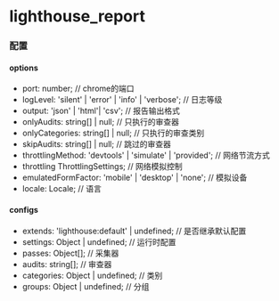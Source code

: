 # lighthouse_report

### 配置
#### options
- port: number; // chrome的端口
- logLevel: 'silent' | 'error' | 'info' | 'verbose'; // 日志等级
- output: 'json' | 'html'| 'csv'; // 报告输出格式
- onlyAudits: string[] | null; // 只执行的审查器
- onlyCategories: string[] | null; // 只执行的审查类别
- skipAudits: string[] | null; // 跳过的审查器
- throttlingMethod: 'devtools' | 'simulate' | 'provided'; // 网络节流方式
- throttling ThrottlingSettings; // 网络模拟控制
- emulatedFormFactor: 'mobile' | 'desktop' | 'none'; // 模拟设备
- locale: Locale; // 语言

#### configs
- extends: 'lighthouse:default' | undefined; // 是否继承默认配置
- settings: Object | undefined; // 运行时配置
- passes: Object[]; // 采集器
- audits: string[]; // 审查器
- categories: Object | undefined; // 类别
- groups: Object | undefined; // 分组

